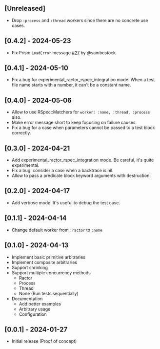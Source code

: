 ## [Unreleased]

- Drop `:process` and `:thread` workers since there are no concrete use cases.

## [0.4.2] - 2024-05-23

- Fix Prism `LoadError` message [#27](https://github.com/ohbarye/pbt/pull/27) by @sambostock

## [0.4.1] - 2024-05-10

- Fix a bug for experimental_ractor_rspec_integration mode. When a test file name starts with a number, it can't be a constant name.

## [0.4.0] - 2024-05-06

- Allow to use RSpec::Matchers for `worker: :none, :thread, :process` also.
- Make error message short to keep focusing on failure causes.
- Fix a bug for a case when parameters cannot be passed to a test block correctly.

## [0.3.0] - 2024-04-21

- Add experimental_ractor_rspec_integration mode. Be careful, it's quite experimental.
- Fix a bug: consider a case when a backtrace is nil.
- Allow to pass a predicate block keyword arguments with destruction.

## [0.2.0] - 2024-04-17

- Add verbose mode. It's useful to debug the test case.
 
## [0.1.1] - 2024-04-14

- Change default worker from `:ractor` to `:none`

## [0.1.0] - 2024-04-13

- Implement basic primitive arbitraries
- Implement composite arbitraries
- Support shrinking
- Support multiple concurrency methods
    - Ractor
    - Process
    - Thread
    - None (Run tests sequentially)
- Documentation
    - Add better examples
    - Arbitrary usage
    - Configuration
 
## [0.0.1] - 2024-01-27

- Initial release (Proof of concept)
